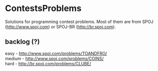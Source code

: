 # ContestsProblems
Solutions for programming contest problems. Most of them are from SPOJ (http://www.spoj.com) or SPOJ-BR (http://br.spoj.com).

## backlog (?)

easy - http://www.spoj.com/problems/TOANDFRO/ <br/>
medium - http://www.spoj.com/problems/COINS/ <br/>
hard - http://br.spoj.com/problems/CLUBE/ <br/>
